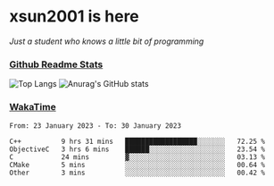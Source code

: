 # xsun2001 is here

*Just a student who knows a little bit of programming*

### [Github Readme Stats](https://github.com/anuraghazra/github-readme-stats)

![Top Langs](https://github-readme-stats.vercel.app/api/top-langs/?username=xsun2001&layout=compact&theme=radical) ![Anurag's GitHub stats](https://github-readme-stats.vercel.app/api?username=xsun2001&show_icons=true&theme=radical)

### [WakaTime](https://wakatime.com)

<!--START_SECTION:waka-->

```text
From: 23 January 2023 - To: 30 January 2023

C++          9 hrs 31 mins   ██████████████████░░░░░░░   72.25 %
ObjectiveC   3 hrs 6 mins    ██████░░░░░░░░░░░░░░░░░░░   23.54 %
C            24 mins         ▓░░░░░░░░░░░░░░░░░░░░░░░░   03.13 %
CMake        5 mins          ░░░░░░░░░░░░░░░░░░░░░░░░░   00.64 %
Other        3 mins          ░░░░░░░░░░░░░░░░░░░░░░░░░   00.42 %
```

<!--END_SECTION:waka-->
